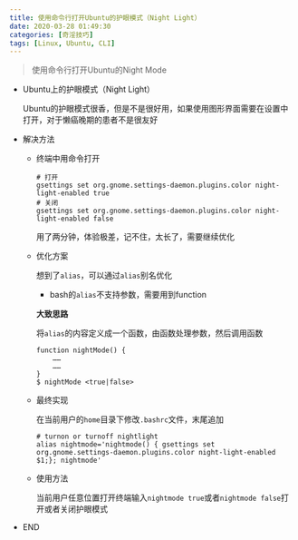 ```yaml
---
title: 使用命令行打开Ubuntu的护眼模式（Night Light）
date: 2020-03-28 01:49:30
categories: [奇淫技巧]
tags: [Linux, Ubuntu, CLI]
---
```


> 使用命令行打开Ubuntu的Night Mode

- Ubuntu上的护眼模式（Night Light）

  Ubuntu的护眼模式很香，但是不是很好用，如果使用图形界面需要在设置中打开，对于懒癌晚期的患者不是很友好

  <!--more-->

- 解决方法

  - 终端中用命令打开

    ```shell
    # 打开
    gsettings set org.gnome.settings-daemon.plugins.color night-light-enabled true
    # 关闭
    gsettings set org.gnome.settings-daemon.plugins.color night-light-enabled false
    ```

    用了两分钟，体验极差，记不住，太长了，需要继续优化

  - 优化方案

    想到了`alias`，可以通过`alias`别名优化

    - bash的`alias`不支持参数，需要用到function

    **大致思路**

    将`alias`的内容定义成一个函数，由函数处理参数，然后调用函数

    ```shell
    function nightMode() {
    	……
    	……
    }
    $ nightMode <true|false>
    ```

  - 最终实现

    在当前用户的`home`目录下修改`.bashrc`文件，末尾追加

    ```shell
    # turnon or turnoff nightlight
    alias nightmode='nightmode() { gsettings set org.gnome.settings-daemon.plugins.color night-light-enabled $1;}; nightmode'
    ```

  - 使用方法

    当前用户任意位置打开终端输入`nightmode true`或者`nightmode false`打开或者关闭护眼模式

- END